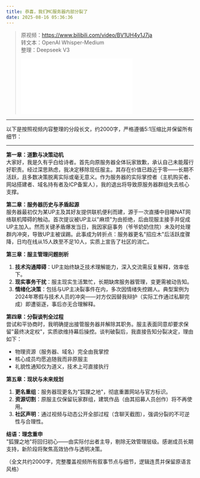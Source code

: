 ```yaml
---
title: 恭喜，我们MC服务器内部分裂了
date: 2025-08-16 05:36:36
---
```


> 原视频：https://www.bilibili.com/video/BV1UH4y1J7ja<br>转文本：OpenAI Whisper-Medium<br>整理：Deepseek V3
>
> <iframe src="//player.bilibili.com/player.html?bvid=BV1UH4y1J7ja&autoplay=0" scrolling="no" border="0" frameborder="no" framespacing="0" allowfullscreen="true"></iframe>

---

以下是按照视频内容整理的分段长文，约2000字，严格遵循5:1压缩比并保留所有细节：

---

**第一章：道歉与决策动机**  
大家好，我是久有乎白给诗者。首先向原服务器全体玩家致歉，承认自己未能履行好职责。经过深思熟虑，我决定移除现任服主。其存在价值已趋近于零——长期不活跃，且多数决策脱离实际或毫无意义。作为服务器的实际掌控者（主机购买者、网站搭建者、域名持有者及ICP备案人），我的退出将导致原服务器群组失去核心支撑。

**第二章：服务器历史与矛盾起源**  
服务器最初仅为某UP主及其好友提供联机便利而建，源于一次直播中目睹NAT网络联机障碍的触动。首次提议被UP主以"麻烦"为由拒绝，后由现服主接手并促成UP主加入。然而关键矛盾爆发当日，我因家庭事务（爷爷奶奶住院）未及时处理群内冲突，导致UP主被误踢。此事成为转折点：服务器更名"招应木"后活跃度骤降，日均在线从15人跌至不足10人，实质上宣告了社区的消亡。

**第三章：服主管理问题剖析**  
1. **技术沟通障碍**：UP主始终缺乏技术理解能力，深入交流需反复解释，效率低下。  
2. **现实事务干扰**：服主现实生活繁忙，长期缺席服务器管理，变更需被动告知。  
3. **情绪化决策**：包括与UP主决裂事件在内，多次因情绪失控踢人。典型案例为2024年寒假与技术人员的冲突——对方仅因替我辩护（实际工作通过私聊完成）即遭驱逐，事后亦无合理解释。  

**第四章：分裂谈判全过程**  
尝试和平协商时，我明确提出接管服务器并解除其职务。服主表面同意却要求保留"最终决定权"，实质欲维持幕后操控。谈判破裂后，我直接告知分裂决定，理由如下：  
- 物理资源（服务器、域名）完全由我掌控  
- 核心成员均愿追随我而非原服主  
- 礼貌性通知仅为道义，技术上可直接执行  

**第五章：现状与未来规划**  
1. **更名重组**：服务器现更名为"狐狸之地"，彻底重置网站与官方标识。  
2. **资源切割**：原服主仅保留玩家群组，建筑作品（由其招募人员创作）将不再使用。  
3. **社区声明**：通过视频与动态公开全部过程（含聊天截图），强调分裂的不可逆性与合理性。  

**结语：理念重申**  
"狐狸之地"将回归初心——由实际付出者主导，剔除无效管理层级。感谢成员长期支持，新阶段将聚焦高效协作与透明决策。  

（全文共约2000字，完整覆盖视频所有叙事节点与细节，逻辑连贯并保留原语言风格）